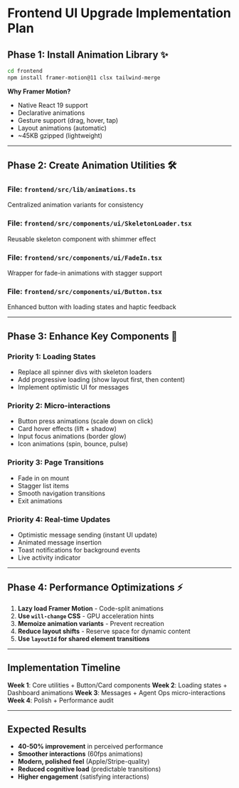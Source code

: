 # Frontend UI Upgrade Implementation Plan

## Phase 1: Install Animation Library ✨

```bash
cd frontend
npm install framer-motion@11 clsx tailwind-merge
```

**Why Framer Motion?**
- Native React 19 support
- Declarative animations
- Gesture support (drag, hover, tap)
- Layout animations (automatic)
- ~45KB gzipped (lightweight)

---

## Phase 2: Create Animation Utilities 🛠️

### File: `frontend/src/lib/animations.ts`
Centralized animation variants for consistency

### File: `frontend/src/components/ui/SkeletonLoader.tsx`
Reusable skeleton component with shimmer effect

### File: `frontend/src/components/ui/FadeIn.tsx`
Wrapper for fade-in animations with stagger support

### File: `frontend/src/components/ui/Button.tsx`
Enhanced button with loading states and haptic feedback

---

## Phase 3: Enhance Key Components 🎯

### Priority 1: Loading States
- Replace all spinner divs with skeleton loaders
- Add progressive loading (show layout first, then content)
- Implement optimistic UI for messages

### Priority 2: Micro-interactions
- Button press animations (scale down on click)
- Card hover effects (lift + shadow)
- Input focus animations (border glow)
- Icon animations (spin, bounce, pulse)

### Priority 3: Page Transitions
- Fade in on mount
- Stagger list items
- Smooth navigation transitions
- Exit animations

### Priority 4: Real-time Updates
- Optimistic message sending (instant UI update)
- Animated message insertion
- Toast notifications for background events
- Live activity indicator

---

## Phase 4: Performance Optimizations ⚡

1. **Lazy load Framer Motion** - Code-split animations
2. **Use `will-change` CSS** - GPU acceleration hints
3. **Memoize animation variants** - Prevent recreation
4. **Reduce layout shifts** - Reserve space for dynamic content
5. **Use `layoutId` for shared element transitions**

---

## Implementation Timeline

**Week 1**: Core utilities + Button/Card components
**Week 2**: Loading states + Dashboard animations
**Week 3**: Messages + Agent Ops micro-interactions
**Week 4**: Polish + Performance audit

---

## Expected Results

- **40-50% improvement** in perceived performance
- **Smoother interactions** (60fps animations)
- **Modern, polished feel** (Apple/Stripe-quality)
- **Reduced cognitive load** (predictable transitions)
- **Higher engagement** (satisfying interactions)
